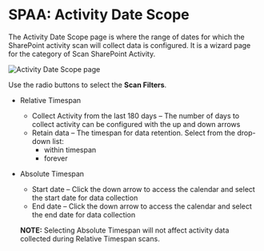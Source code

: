# SPAA: Activity Date Scope

The Activity Date Scope page is where the range of dates for which the SharePoint activity scan will
collect data is configured. It is a wizard page for the category of Scan SharePoint Activity.

![Activity Date Scope page](/img/versioned_docs/enterpriseauditor_11.6/enterpriseauditor/admin/datacollector/spaa/activitydatescope.webp)

Use the radio buttons to select the **Scan Filters**.

- Relative Timespan
    - Collect Activity from the last 180 days – The number of days to collect activity can be
      configured with the up and down arrows
    - Retain data – The timespan for data retention. Select from the drop-down list:
        - within timespan
        - forever
- Absolute Timespan

    - Start date – Click the down arrow to access the calendar and select the start date for data
      collection
    - End date – Click the down arrow to access the calendar and select the end date for data
      collection

    **NOTE:** Selecting Absolute Timespan will not affect activity data collected during Relative
    Timespan scans.
